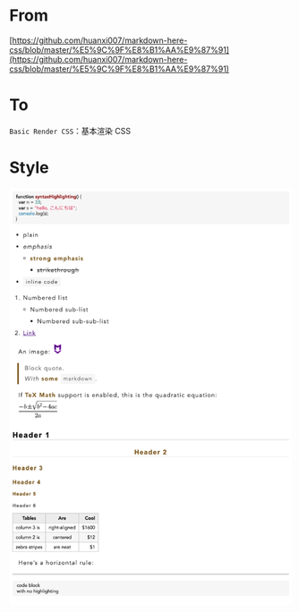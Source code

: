 # From

[https://github.com/huanxi007/markdown-here-css/blob/master/%E5%9C%9F%E8%B1%AA%E9%87%91](https://github.com/huanxi007/markdown-here-css/blob/master/%E5%9C%9F%E8%B1%AA%E9%87%91)

# To

`Basic Render CSS`：基本渲染 CSS

# Style

![style04.png](style04.png)
